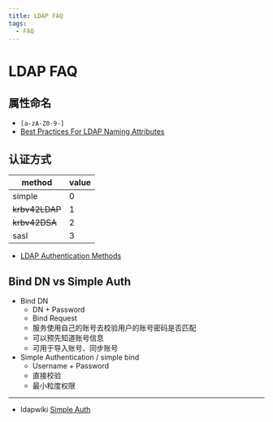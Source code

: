 ```yaml
---
title: LDAP FAQ
tags:
  - FAQ
---
```


# LDAP FAQ

## 属性命名

- `[a-zA-Z0-9-]`
- [Best Practices For LDAP Naming Attributes](https://ldapwiki.com/wiki/Best%20Practices%20For%20LDAP%20Naming%20Attributes)

## 认证方式

| method         | value |
| -------------- | ----- |
| simple         | 0     |
| ~~krbv42LDAP~~ | 1     |
| ~~krbv42DSA~~  | 2     |
| sasl           | 3     |

- [LDAP Authentication Methods](https://ldapwiki.com/wiki/LDAP%20Authentication%20Methods)

## Bind DN vs Simple Auth

- Bind DN
  - DN + Password
  - Bind Request
  - 服务使用自己的账号去校验用户的账号密码是否匹配
  - 可以预先知道账号信息
  - 可用于导入账号、同步账号
- Simple Authentication / simple bind
  - Username + Password
  - 直接校验
  - 最小粒度权限

---

- ldapwiki [Simple Auth](https://ldapwiki.com/wiki/Simple%20Authentication)
